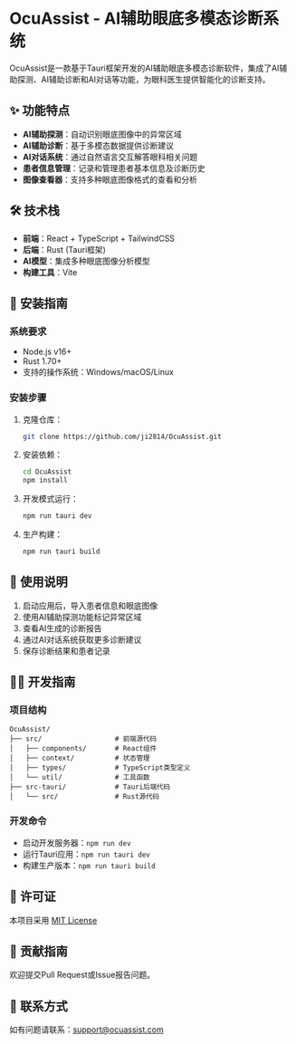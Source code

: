 # OcuAssist - AI辅助眼底多模态诊断系统

OcuAssist是一款基于Tauri框架开发的AI辅助眼底多模态诊断软件，集成了AI辅助探测、AI辅助诊断和AI对话等功能，为眼科医生提供智能化的诊断支持。

## ✨ 功能特点

- **AI辅助探测**：自动识别眼底图像中的异常区域
- **AI辅助诊断**：基于多模态数据提供诊断建议
- **AI对话系统**：通过自然语言交互解答眼科相关问题
- **患者信息管理**：记录和管理患者基本信息及诊断历史
- **图像查看器**：支持多种眼底图像格式的查看和分析

## 🛠️ 技术栈

- **前端**：React + TypeScript + TailwindCSS
- **后端**：Rust (Tauri框架)
- **AI模型**：集成多种眼底图像分析模型
- **构建工具**：Vite

## 🚀 安装指南

### 系统要求
- Node.js v16+
- Rust 1.70+
- 支持的操作系统：Windows/macOS/Linux

### 安装步骤
1. 克隆仓库：
   ```bash
   git clone https://github.com/ji2814/OcuAssist.git
   ```
2. 安装依赖：
   ```bash
   cd OcuAssist
   npm install
   ```
3. 开发模式运行：
   ```bash
   npm run tauri dev
   ```
4. 生产构建：
   ```bash
   npm run tauri build
   ```

## 📖 使用说明

1. 启动应用后，导入患者信息和眼底图像
2. 使用AI辅助探测功能标记异常区域
3. 查看AI生成的诊断报告
4. 通过AI对话系统获取更多诊断建议
5. 保存诊断结果和患者记录

## 🧑‍💻 开发指南

### 项目结构
```
OcuAssist/
├── src/                  # 前端源代码
│   ├── components/       # React组件
│   ├── context/          # 状态管理
│   ├── types/            # TypeScript类型定义
│   └── util/             # 工具函数
├── src-tauri/            # Tauri后端代码
│   └── src/              # Rust源代码
```

### 开发命令
- 启动开发服务器：`npm run dev`
- 运行Tauri应用：`npm run tauri dev`
- 构建生产版本：`npm run tauri build`

## 📄 许可证

本项目采用 [MIT License](LICENSE)

## 🤝 贡献指南

欢迎提交Pull Request或Issue报告问题。

## 📧 联系方式

如有问题请联系：support@ocuassist.com
